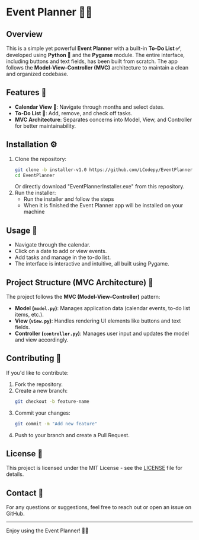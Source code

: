 # Event Planner 📅✨

## Overview
This is a simple yet powerful **Event Planner** with a built-in **To-Do List ✅**, developed using **Python 🐍** and the **Pygame** module. The entire interface, including buttons and text fields, has been built from scratch. The app follows the **Model-View-Controller (MVC)** architecture to maintain a clean and organized codebase.

## Features 🚀
- **Calendar View 📆**: Navigate through months and select dates.
- **To-Do List 📝**: Add, remove, and check off tasks.
- **MVC Architecture**: Separates concerns into Model, View, and Controller for better maintainability.

## Installation ⚙️

1. Clone the repository:
   ```bash
   git clone -b installer-v1.0 https://github.com/LCodepy/EventPlanner.git
   cd EventPlanner
   ```
   Or directly download "EventPlannerInstaller.exe" from this repository.
2. Run the installer:
   - Run the installer and follow the steps
   - When it is finished the Event Planner app will be installed on your machine
   
## Usage 🎯
- Navigate through the calendar.
- Click on a date to add or view events.
- Add tasks and manage in the to-do list.
- The interface is interactive and intuitive, all built using Pygame.

## Project Structure (MVC Architecture) 📂
The project follows the **MVC (Model-View-Controller)** pattern:

- **Model (`model.py`)**: Manages application data (calendar events, to-do list items, etc.).
- **View (`view.py`)**: Handles rendering UI elements like buttons and text fields.
- **Controller (`controller.py`)**: Manages user input and updates the model and view accordingly.

## Contributing 🤝
If you'd like to contribute:
1. Fork the repository.
2. Create a new branch:
   ```bash
   git checkout -b feature-name
   ```
3. Commit your changes:
   ```bash
   git commit -m "Add new feature"
   ```
4. Push to your branch and create a Pull Request.

## License 📜
This project is licensed under the MIT License - see the [LICENSE](LICENSE) file for details.

## Contact 📧
For any questions or suggestions, feel free to reach out or open an issue on GitHub.

---
Enjoy using the Event Planner! 🚀🎉

